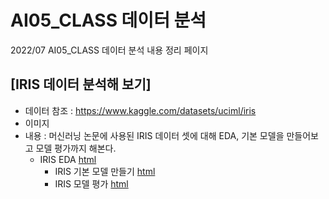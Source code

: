 # AI05_CLASS 데이터 분석
2022/07 AI05_CLASS 데이터 분석 내용 정리 페이지

## [IRIS 데이터 분석해 보기]
  * 데이터 참조 : https://www.kaggle.com/datasets/uciml/iris
  * 이미지 
  * 내용 : 머신러닝 논문에 사용된 IRIS 데이터 셋에 대해 EDA, 기본 모델을 만들어보고 모델 평가까지 해본다.
    * IRIS EDA [html](https://github.com/c920720a/MyDataAnalysis_2022/blob/10a248eb45e278afe0128bd53c800d9e18b48b25/20220809_IRIS_EDA.html)
	  * IRIS 기본 모델 만들기 [html]()
	  * IRIS 모델 평가 [html]()
